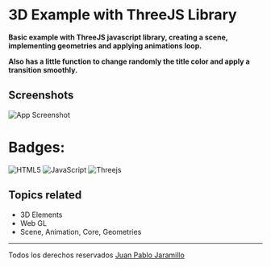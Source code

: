 
# 3D Example with ThreeJS Library
**Basic example with ThreeJS javascript library, creating a scene, implementing geometries and applying animations loop.**

**Also has a little function to change randomly the title color and apply a transition smoothly.**
## Screenshots
![App Screenshot](https://ci3.googleusercontent.com/mail-img-att/AEXG51kfyAJnF6J0sD6eiPXfxgSkOn9lNhqABx4gbGr1T9BZSH3UwW_yiduDG82-bH4JuID0CRgl2Zb8tbNRY5l7vRX85cHSaIbmdwyF0zqJtKwNEfnB-YCsA4pEtycWo26_oMBgIGrSfug0TVOvZzVPeWngRvSUUh5bmfT6tzIUnQpGjCVh5JRrJEGZmaXUV73HVuzkNeeFYDlLltt5vZvwKL91cYM35oo9tpVEgT8yQBJxcU15D48O-dtesdajOP17MAqJPEH5PpIDphmVjNEgOTzTIpcskSF910Q2t0uu-Hh8I7XR6ZRp6Iw2NkE4P3N5jsWJiTmz-OVqMVoJcX3Ilt38F1GPnfx6Y8ja_5FPheNvRc6VTOaEFmja-fPrRuSmyKOY0YJHAI5FpSwCKPvUMg-cNyEWhNIdT7LRW_VGi4QKuvIxfqZZ2fl1xMeZ77VNK42YRRlxEWhhr3ahb3AemSF9QpOkoiASyIQf1zGf3WQXVukBX3fGHbg5R9QSn21pdpQ0ZX-uG9cM3MDkye5LaLToLn7zltxDKKyRNQjSkUBx7FqbKdeN8Qom2EvaLKIZyhgU7GOZGP-gT8s7GEcXwRiMrBsNmvItnPEqZXvwTQb9RNcYlQBG-FZCYgB6nilACI0AuaNQFKC5JdFi1g5XMA4lnj4PxdZvYWKvPqSt8tUApk8K_9UZbZ0NlA33hGzACxhq1YC61DsjB3zLoEKpLhpFhuGpBGvymjscyiNhb9LGxm0pfke6g3Q76lr8wMxSAJ3RuNhc6l-ODv678QpLuF3PeoxQYG9_Kyxi_3JHZylqr-ATS_aaiiDy-i0Im4Vcea3OQb0d9hbFd5w0Sf5J-XQzV66kQsq9aYnl-kv6uLkzzg2Pqd_pyXu7Fz38rC1tI36_MRXNOWUPyUGwthcffVA4fnWhFNHMNYLR6mpiHz7ysCu9po8wvVDBp7aBW1WAZd3lVzxcqa7eDSfMALpcvPv1mNu_LfuVypzRsIwaSBOjMJvF9eoAX3sRSj07vdv8c4VP3mzeOKD7jr9igYo9EdtwgruhQ-9MJ2sRP8uRlI6E5PEfhzs=s0-l75-ft)
# Badges: 	
![HTML5](https://img.shields.io/badge/html5-%23E34F26.svg?style=for-the-badge&logo=html5&logoColor=white)
![JavaScript](https://img.shields.io/badge/javascript-%23323330.svg?style=for-the-badge&logo=javascript&logoColor=%23F7DF1E)
![Threejs](https://img.shields.io/badge/threejs-black?style=for-the-badge&logo=three.js&logoColor=white)
 ## Topics related
 * 3D Elements
 * Web GL
 * Scene, Animation, Core, Geometries 
 * *** 
Todos los derechos reservados [Juan Pablo Jaramillo](https://github.com/HotSauce96)

